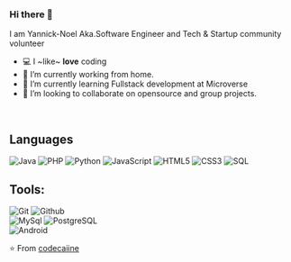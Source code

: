 ### Hi there 👋

I am Yannick-Noel Aka.Software Engineer and Tech & Startup community volunteer 

- 💻 I ~like~ **love** coding
- 🔭 I’m currently working from home.
- 🌱 I’m currently learning Fullstack development at Microverse
- 👯 I’m looking to collaborate on opensource and group projects.

<br /> 

## Languages

![Java](https://img.shields.io/badge/Java-ED8B00?style=for-the-badge&logo=java&logoColor=white)
![PHP](https://img.shields.io/badge/PHP-777BB4?style=for-the-badge&logo=php&logoColor=white)
![Python](https://img.shields.io/badge/Python-14354C?style=for-the-badge&logo=python&logoColor=white)
![JavaScript](	https://img.shields.io/badge/JavaScript-F7DF1E?style=for-the-badge&logo=javascript&logoColor=black)
![HTML5](https://img.shields.io/badge/HTML5-E34F26?style=for-the-badge&logo=html5&logoColor=white)
![CSS3](https://img.shields.io/badge/CSS3-1572B6?style=for-the-badge&logo=css3&logoColor=white)
![SQL](https://img.shields.io/badge/-SQL-000000?style=flat&logo=mysql)

## Tools:

![Git](https://img.shields.io/badge/-Git-000000?style=flat&logo=git)
![Github](https://img.shields.io/badge/-Github-000000?style=flat&logo=github) <br />
![MySql](https://img.shields.io/badge/MySQL-00000F?style=for-the-badge&logo=mysql&logoColor=white)
![PostgreSQL](https://img.shields.io/badge/-PostgreSQL-000000?style=flat&logo=postgresql) <br />
![Android](https://img.shields.io/badge/Android-3DDC84?style=for-the-badge&logo=android&logoColor=white)


⭐️ From [codecaiine](https://github.com/codecaiine/codecaiine)
